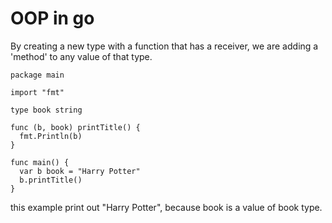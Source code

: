 # OOP in go
By creating a new type with a function that has a receiver, we are adding a 'method' to any value of that type.

```
package main

import "fmt"

type book string

func (b, book) printTitle() {
  fmt.Println(b)
}

func main() {
  var b book = "Harry Potter"
  b.printTitle()
}
```

this example print out "Harry Potter", because book is a value of book type.